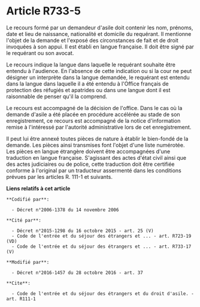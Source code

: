 # Article R733-5

Le recours formé par un demandeur d'asile doit contenir les nom, prénoms, date et lieu de naissance, nationalité et domicile
du requérant. Il mentionne l'objet de la demande et l'exposé des circonstances de fait et de droit invoquées à son appui. Il
est établi en langue française. Il doit être signé par le requérant ou son avocat. 

Le recours indique la langue dans laquelle le requérant souhaite être entendu à l'audience. En l'absence de cette indication
ou si la cour ne peut désigner un interprète dans la langue demandée, le requérant est entendu dans la langue dans laquelle
il a été entendu à l'Office français de protection des réfugiés et apatrides ou dans une langue dont il est raisonnable de
penser qu'il la comprend. 

Le recours est accompagné de la décision de l'office. Dans  le cas où la demande d'asile a été placée en procédure accélérée
au  stade de son enregistrement, ce recours est accompagné de la notice  d'information remise à l'intéressé par l'autorité
administrative lors de  cet enregistrement. 

Il peut lui être annexé toutes pièces de nature à établir le bien-fondé de la demande. Les pièces ainsi transmises font
l'objet d'une liste numérotée. Les pièces en langue étrangère doivent être accompagnées d'une traduction en langue française.
S'agissant des actes d'état civil ainsi que des actes judiciaires ou de police, cette traduction doit être certifiée conforme
à l'original par un traducteur assermenté dans les conditions prévues par les articles R. 111-1 et suivants.

**Liens relatifs à cet article**

	**Codifié par**:

	  - Décret n°2006-1378 du 14 novembre 2006

	**Cité par**:

	  - Décret n°2015-1298 du 16 octobre 2015 - art. 25 (V)
	  - Code de l'entrée et du séjour des étrangers et ... - art. R723-19 (VD)
	  - Code de l'entrée et du séjour des étrangers et ... - art. R733-17 (V)

	**Modifié par**:

	  - Décret n°2016-1457 du 28 octobre 2016 - art. 37

	**Cite**:

	  - Code de l'entrée et du séjour des étrangers et du droit d'asile. - art. R111-1
